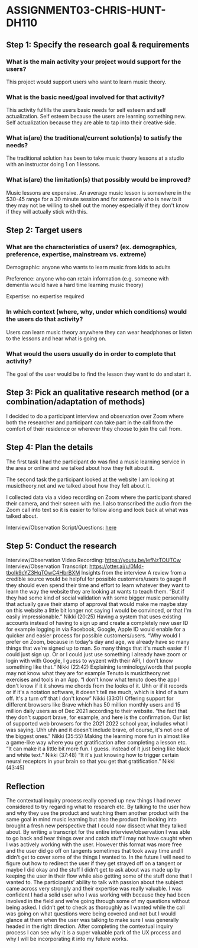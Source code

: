 # ASSIGNMENT03-CHRIS-HUNT-DH110

## Step 1: Specify the research goal & requirements

### What is the main activity your project would support for the users?

This project would support users who want to learn music theory.

### What is the basic need/goal involved for that activity?

This activity fulfills the users basic needs for self esteem and self actualization. Self esteem because the users are learning something new. Self actualization because they are able to tap into their creative side.

### What is(are) the traditional/current solution(s) to satisfy the needs?

The traditional solution has been to take music theory lessons at a studio with an instructor doing 1 on 1 lessons.

### What is(are) the limitation(s) that possibly would be improved?

Music lessons are expensive. An average music lesson is somewhere in the $30-45 range for a 30 minute session and for someone who is new to it they may not be willing to shell out the money especially if they don't know if they will actually stick with this.

## Step 2: Target users

### What are the characteristics of users? (ex. demographics, preference, expertise, mainstream vs. extreme)

Demographic: anyone who wants to learn music from kids to adults

Preference: anyone who can retain information (e.g. someone with dementia would have a hard time learning music theory)

Expertise: no expertise required

### In which context (where, why, under which conditions) would the users do that activity?

Users can learn music theory anywhere they can wear headphones or listen to the lessons and hear what is going on.

### What would the users usually do in order to complete that activity? 

The goal of the user would be to find the lesson they want to do and start it.

## Step 3: Pick an qualitative research method (or a combination/adaptation of methods) 

I decided to do a participant interview and observation over Zoom where both the researcher and participant can take part in the call from the comfort of their residence or wherever they choose to join the call from.

## Step 4: Plan the details

The first task I had the participant do was find a music learning service in the area or online and we talked about how they felt about it.

The second task the participant looked at the website I am looking at musictheory.net and we talked about how they felt about it.

I collected data via a video recording on Zoom where the participant shared their camera, and their screen with me. I also transcribed the audio from the Zoom call into text so it is easier to follow along and look back at what was talked about.

Interview/Observation Script/Questions: [here](https://docs.google.com/document/d/1U5IAFcim_O-Wy7sYZisbmb4PXdf6L1hjRXO06tjkcj4/edit?usp=sharing)

## Step 5: Conduct the research

Interview/Observation Video Recording: https://youtu.be/lefNzTOUTCw
Interview/Observation Transcript: https://otter.ai/u/0Md-tboIk9cYZ3HqTOwC4HbrBXM
Insights from the interview
A review from a credible source would be helpful for possible customers/users to gauge if they should even spend their time and effort to learn whatever they want to learn the way the website they are looking at wants to teach them.
“But if they had some kind of social validation with some bigger music personality that actually gave their stamp of approval that would make me maybe stay on this website a little bit longer not saying I would be convinced, or that I'm easily impressionable.” Nikki (20:25)
Having a system that uses existing accounts instead of having to sign up and create a completely new user ID for example logging in via Facebook, Google, Apple ID would enable for a quicker and easier process for possible customers/users.
“Why would I prefer on Zoom, because in today's day and age, we already have so many things that we're signed up to man. So many things that it's much easier if I could just sign up. Or or I could just use something I already have zoom or login with with Google, I guess to wyzent with their API, I don't know something like that.” Nikki (22:42)
Explaining terminology/words that people may not know what they are for example Tenuto is musictheory.net exercises and tools in an App.
“I don't know what tenuto does the app I don't know if it it shows me chords from the looks of it. Uhh or if it records or if it's a notation software, it doesn't tell me much, which is kind of a turn off. It's a turn off that I don't know” Nikki (33:01)
Offering support for different browsers like Brave which has 50 million monthly users and 15 million daily users as of Dec 2021 according to their website.
“the fact that they don't support brave, for example, and here is the confirmation. Our list of supported web browsers for the 2021 2022 school year, includes what I was saying. Uhh uhh and it doesn't include brave, of course, it's not one of the biggest ones.” Nikki (35:55)
Making the learning more fun in almost like a game-like way where you get gratification after completing a lesson etc.
“It can make it a little bit more fun. I guess. instead of it just being like black and white text.” Nikki (37:48)
“It it's just knowing how to trigger certain neural receptors in your brain so that you get that gratification.” Nikki (43:45)
## Reflection
The contextual inquiry process really opened up new things I had never considered to try regarding what to research etc. By talking to the user how and why  they use the product and watching them another product with the same goal in mind music learning but also the product I’m looking into brought a fresh new perspective that I could now dissect what they talked about. By writing a transcript for the entire interview/observation I was able to go back and hear things over and catch stuff I may not have caught when I was actively working with the user. However this format was more free and the user did go off on tangents sometimes that took away time and I didn’t get to cover some of the things I wanted to. In the future I will need to figure out how to redirect the user if they get strayed off on a tangent or maybe I did okay and the stuff I didn’t get to ask about was made up by keeping the user in their flow while also getting some of the stuff done that I wanted to. The participants' ability to talk with passion about the subject came across very strongly and their expertise was really valuable. I was confident I had a solid user who I was working with because they had been involved in the field and we're going through some of my questions without being asked. I didn’t get to check as thoroughly as I wanted while the call was going on what questions were being covered and not but I would glance at them when the user was talking to make sure I was generally headed in the right direction. After completing the contextual inquiry process I can see why it is a super valuable park of the UX process and why I will be incorporating it into my future works.
